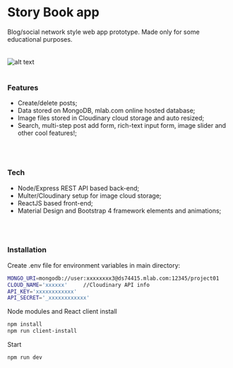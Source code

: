 # Story Book app



Blog/social network style web app prototype. Made only for some educational purposes. </br>
</br>
</br>
![alt text](https://github.com/pouzak/storyapp/blob/master/story.jpg)
</br>
</br>
### Features


- Create/delete posts;
- Data stored on MongoDB, mlab.com online hosted database;
- Image files stored in Cloudinary cloud storage and auto resized;
- Search, multi-step post add form, rich-text input form, image slider and other cool features!;
</br>
</br>

### Tech

 - Node/Express REST API based back-end;
 - Multer/Cloudinary setup for image cloud storage;
 - ReactJS based front-end;
 - Material Design and Bootstrap 4 framework elements and animations;
 
 </br>
</br>

### Installation


 Create .env file for environment variables in main directory:
 ```sh
MONGO_URI=mongodb://user:xxxxxxxx3@ds74415.mlab.com:12345/project01    //mlab DB example for data storage
CLOUD_NAME='xxxxxx'     //Cloudinary API info
API_KEY='xxxxxxxxxxxx'      
API_SECRET='_xxxxxxxxxxxx'
```

Node modules and React client install

 ```sh
npm install
npm run client-install
```
Start
 ```sh
npm run dev
```

